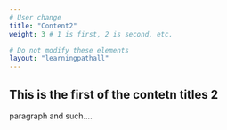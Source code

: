 ```yaml
---
# User change
title: "Content2"
weight: 3 # 1 is first, 2 is second, etc.

# Do not modify these elements
layout: "learningpathall"
---
```


## This is the first of the contetn titles 2
paragraph and such....